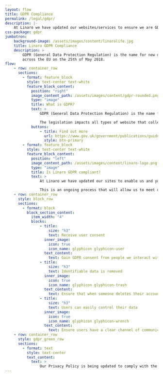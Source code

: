 ```yaml
---
layout: flow
title: GDPR Compliance
permalink: /legal/gdpr/
description: |-
    At Linaro we have updated our websites/services to ensure we are GDPR compliant.
css-package: gdpr
jumbotron:
    background-image: /assets/images/content/linarolife.jpg
    title: Linaro GDPR Compliance
    description: >
        GDPR (General Data Protection Regulation) is the name for new data protection legislation that will come into effect
        across the EU on the 25th of May 2018.
flow:
    - row: container_row
      sections:
        - format: feature_block
          style: text-center text-white
          feature_block_content:
            position: "right"
            image_content_path: /assets/images/content/gdpr-rounded.png
            type: "image"
            title: What is GDPR?
            text: >
                GDPR (General Data Protection Regulation) is the name for new data protection legislation that came into effect across the EU (and for any companies who hold information about EU citizens) on the 25th of May 2018.

                The legislation impacts all types of website that collect, store, or process information about individuals - whether they are employees, job candidates, employees of our partners, contractors, or anyone else.
            buttons:
                - title: Find out more
                  url: https://www.gov.uk/government/publications/guide-to-the-general-data-protection-regulation
                  style: btn-primary
        - format: feature_block
          style: text-center text-white
          feature_block_content:
            position: "left"
            image_content_path: /assets/images/content/linaro-logo.png
            type: "image"
            title: Is Linaro GDPR compliant?
            text: >
                At Linaro we have updated our sites to enable us and you to be GDPR compliant.

                This is an ongoing process that will allow us to meet our obligations as data processors as well as putting in place processes, where applicable, to help the people we interact with (i.e.you) to meet their obligations.
    - row: container_row
      style: block_row
      sections:
        - format: block
          block_section_content:
            item_width: "4"
            blocks:
                - title:
                    size: "h3"
                    text: Receive user consent
                  inner_image:
                    icon: true
                    icon_name: glyphicon glyphicon-user
                  text_content:
                    text: Gain GDPR consent from people we interact with upon registration, application, etc.
                - title:
                    size: "h3"
                    text: Identifiable data is removed
                  inner_image:
                    icon: true
                    icon_name: glyphicon glyphicon-trash
                  text_content:
                    text: Ensure that when someone deletes their account, we fully remove or completely anonymise any personally identifiable data.
                - title:
                    size: "h3"
                    text: Users can easily control their data
                  inner_image:
                    icon: true
                    icon_name: glyphicon glyphicon-wrench
                  text_content:
                    text: Ensure users have a clear channel of communication to request review and, where appropriate, manage/edit/delete personal data.
    - row: container_row
      style: gdpr_green_row
      sections:
        - format: text
          style: text-center
          text_content:
            text: >
                Our Privacy Policy is being updated to comply with the GDPR legislation. If you have any questions, please do not hesitate to get contact [privacy@Linaro.org](mailto:privacy@linaro.org).
---
```

